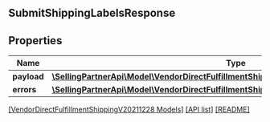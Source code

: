 ## SubmitShippingLabelsResponse

## Properties

Name | Type | Description | Notes
------------ | ------------- | ------------- | -------------
**payload** | [**\SellingPartnerApi\Model\VendorDirectFulfillmentShippingV20211228\TransactionReference**](TransactionReference.md) |  | [optional]
**errors** | [**\SellingPartnerApi\Model\VendorDirectFulfillmentShippingV20211228\ErrorList**](ErrorList.md) |  | [optional]

[[VendorDirectFulfillmentShippingV20211228 Models]](../) [[API list]](../../Api) [[README]](../../../README.md)
